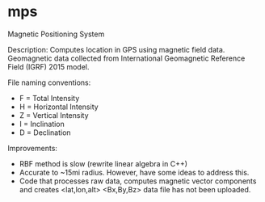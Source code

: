 # mps
Magnetic Positioning System

Description:
Computes location in GPS using magnetic field data. 
Geomagnetic data collected from International Geomagnetic Reference Field (IGRF) 2015 model.

File naming conventions:
- F = Total Intensity
- H = Horizontal Intensity
- Z = Vertical Intensity
- I = Inclination
- D = Declination

Improvements:
- RBF method is slow (rewrite linear algebra in C++) 
- Accurate to ~15mi radius. However, have some ideas to address this. 
- Code that processes raw data, computes magnetic vector components and creates <lat,lon,alt> <Bx,By,Bz> data file has not been uploaded. 
